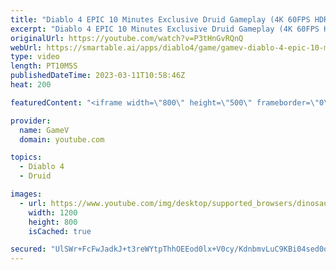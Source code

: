 ```yaml
---
title: "Diablo 4 EPIC 10 Minutes Exclusive Druid Gameplay (4K 60FPS HDR)"
excerpt: "Diablo 4 EPIC 10 Minutes Exclusive Druid Gameplay (4K 60FPS HDR) Diablo IV is an upcoming dungeon crawler action ..."
originalUrl: https://youtube.com/watch?v=P3tHnGvRQnQ
webUrl: https://smartable.ai/apps/diablo4/game/gamev-diablo-4-epic-10-minutes-exclusive-druid-gameplay-4k-60fps-hdr/
type: video
length: PT10M5S
publishedDateTime: 2023-03-11T10:58:46Z
heat: 200

featuredContent: "<iframe width=\"800\" height=\"500\" frameborder=\"0\" src=\"https://www.youtube.com/embed/P3tHnGvRQnQ\" allow=\"accelerometer; autoplay; encrypted-media; gyroscope; picture-in-picture\" allowfullscreen></iframe>"

provider:
  name: GameV
  domain: youtube.com

topics:
  - Diablo 4
  - Druid

images:
  - url: https://www.youtube.com/img/desktop/supported_browsers/dinosaur.png
    width: 1200
    height: 800
    isCached: true

secured: "UlSWr+FcFwJadkJ+t3reWYtpThhOEEod0lx+V0cy/KdnbmvLuC9KBi04sed0o6RQgckjFwo/MUJI3mJ8ASzkuWvFExTguKiYyhq/ZP+HHQrD1Z2Q2lRt5YKXL+EKt7jnX/cNn+KkHPawLv+Cs1+4ikq2GX6xLRzQCz6rGzThql/Gt4sphvOJTKAps+HlgqppSyAAzZGqkM1P4isQmPDl0hc9qH2zJzmFyWBE2xZWpULnQUhSPbl5aHsCdz4goNrGRHwdF1Yi4lC450KFYgUmPLLLVHht2MLDoD2Qxd1JDllAeEBrpb+VFDonp9GrMbvQLq7Pn0rdbLdHkMIg+A9Vje39Y9ODlO+wxx30GJR4kjb3Y7+8wiHchZEQOsUjcDfPLC9PN9tIeRL7kxDImgPX/Fg7ND5h9HEvMiwU3ErV5+U=;kNDuNVL1/c+PpPWMdvn/Dw=="
---
```


